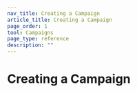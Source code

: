 ```yaml
---
nav_title: Creating a Campaign
article_title: Creating a Campaign
page_order: 1
tool: Campaigns
page_type: reference
description: ""
---
```


# Creating a Campaign